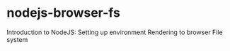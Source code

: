 # nodejs-browser-fs
 Introduction to NodeJS: Setting up environment Rendering to browser File system
